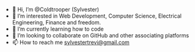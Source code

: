 - 👋 Hi, I’m @Coldtrooper (Sylvester)
- 👀 I’m interested in Web Development, Computer Science, Electrical Engineering, Finance and freedom. 
- 🌱 I’m currently learning how to code 
- 💞️ I’m looking to collaborate on GitHub and other associating platforms
- 📫 How to reach me sylvestertrevi@gmail.com

<!---
Coldtrooper/Coldtrooper is a ✨ special ✨ repository because its `README.md` (this file) appears on your GitHub profile.
You can click the Preview link to take a look at your changes.
--->

